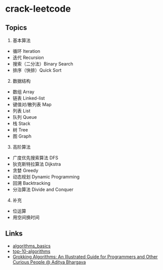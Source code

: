 # crack-leetcode

## Topics

1. 基本算法
- 循环 Iteration
- 迭代 Recursion
- 搜索（二分法）Binary Search
- 排序（快排）Quick Sort

2. 数据结构
- 数组 Array
- 链表 Linked-list
- 键值对/散列表 Map
- 列表 List
- 队列 Queue
- 栈 Stack
- 树 Tree
- 图 Graph

3. 高阶算法
- 广度优先搜索算法 DFS
- 狄克斯特拉算法 Dijkstra
- 贪婪 Greedy
- 动态规划 Dynamic Programming
- 回溯 Backtracking
- 分治算法 Divide and Conquer

4. 补充
- 位运算
- 用空间换时间

## Links
- [algorithms_basics](http://www.tutorialspoint.com/data_structures_algorithms/algorithms_basics.htm)
- [top-10-algorithms](http://www.programcreek.com/2012/11/top-10-algorithms-for-coding-interview)
- [Grokking Algorithms: An Illustrated Guide for Programmers and Other Curious People @ Aditya Bhargava](https://book.douban.com/subject/26979890/)
